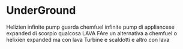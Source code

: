 # UnderGround

Helizien infinite pump guarda chemfuel infinite pump di appliancese expanded di scorpio qualcosa
LAVA
FAre un alternativa a chemfuel o helixien expanded ma con lava
Turbine e scaldotti e altro con lava
